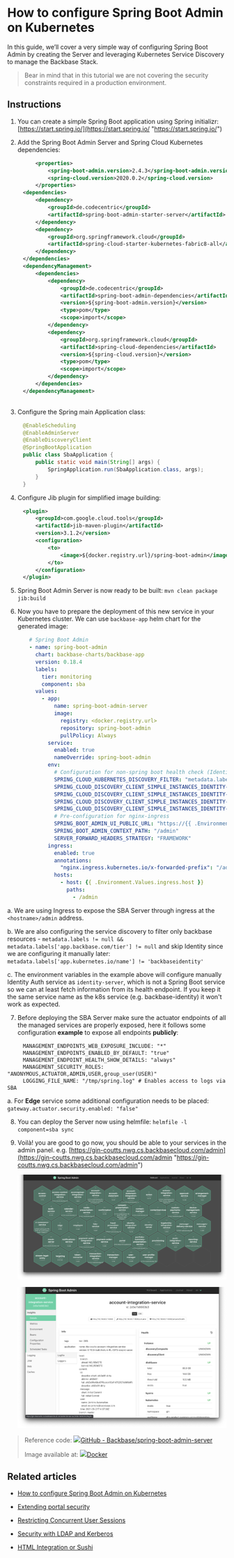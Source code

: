 # How to configure Spring Boot Admin on Kubernetes
In this guide, we’ll cover a very simple way of configuring Spring Boot Admin by creating the Server and leveraging Kubernetes Service Discovery to manage the Backbase Stack.

>Bear in mind that in this tutorial we are not covering the security constraints required in a production environment.

## Instructions

1.  You can create a simple Spring Boot application using Spring initializr: [https://start.spring.io/](https://start.spring.io/ "https://start.spring.io/")
    
2.  Add the Spring Boot Admin Server and Spring Cloud Kubernetes dependencies:
    
```xml
         <properties>
             <spring-boot-admin.version>2.4.3</spring-boot-admin.version>
             <spring-cloud.version>2020.0.2</spring-cloud.version>
         </properties>
     <dependencies>
         <dependency>
             <groupId>de.codecentric</groupId>
             <artifactId>spring-boot-admin-starter-server</artifactId>
         </dependency>
         <dependency>
             <groupId>org.springframework.cloud</groupId>
             <artifactId>spring-cloud-starter-kubernetes-fabric8-all</artifactId>
         </dependency>
     </dependencies>
     <dependencyManagement>
         <dependencies>
             <dependency>
                 <groupId>de.codecentric</groupId>
                 <artifactId>spring-boot-admin-dependencies</artifactId>
                 <version>${spring-boot-admin.version}</version>
                 <type>pom</type>
                 <scope>import</scope>
             </dependency>
             <dependency>
                 <groupId>org.springframework.cloud</groupId>
                 <artifactId>spring-cloud-dependencies</artifactId>
                 <version>${spring-cloud.version}</version>
                 <type>pom</type>
                 <scope>import</scope>
             </dependency>
         </dependencies>
     </dependencyManagement>
     
```
     
    
3.  Configure the Spring main Application class:
    
```java
     @EnableScheduling
     @EnableAdminServer
     @EnableDiscoveryClient
     @SpringBootApplication
     public class SbaApplication {
         public static void main(String[] args) {
             SpringApplication.run(SbaApplication.class, args);
         }
     }
```
    
4.   Configure Jib plugin for simplified image building:
    
```xml
     <plugin>
         <groupId>com.google.cloud.tools</groupId>
         <artifactId>jib-maven-plugin</artifactId>
         <version>3.1.2</version>
         <configuration>
             <to>
                 <image>${docker.registry.url}/spring-boot-admin</image>
             </to>
         </configuration>
     </plugin>
```
    
5.  Spring Boot Admin Server is now ready to be built: `mvn clean package jib:build`
    
6.  Now you have to prepare the deployment of this new service in your Kubernetes cluster. We can use `backbase-app` helm chart for the generated image:
    
```yaml
       # Spring Boot Admin
       - name: spring-boot-admin
         chart: backbase-charts/backbase-app
         version: 0.18.4
         labels:
           tier: monitoring
           component: sba
         values:
           - app:
               name: spring-boot-admin-server
               image:
                 registry: <docker.registry.url>
                 repository: spring-boot-admin
                 pullPolicy: Always
             service:
               enabled: true
               nameOverride: spring-boot-admin
             env:
               # Configuration for non-spring boot health check (Identity)
               SPRING_CLOUD_KUBERNETES_DISCOVERY_FILTER: "metadata.labels != null && metadata.labels['app.backbase.com/tier'] != null && metadata.labels['app.kubernetes.io/name'] != 'backbaseidentity'"
               SPRING_CLOUD_DISCOVERY_CLIENT_SIMPLE_INSTANCES_IDENTITY-SERVER_0_URI: http://backbase-identity:8080
               SPRING_CLOUD_DISCOVERY_CLIENT_SIMPLE_INSTANCES_IDENTITY-SERVER_0_METADATA_MANAGEMENT_CONTEXT-PATH: /auth/health
               SPRING_CLOUD_DISCOVERY_CLIENT_SIMPLE_INSTANCES_IDENTITY-SERVER_0_METADATA_HEALTH_PATH: live
               SPRING_CLOUD_DISCOVERY_CLIENT_SIMPLE_INSTANCES_IDENTITY-SERVER_0_METADATA_TAGS_TIER: Identity
               # Pre-configuration for nginx-ingress
               SPRING_BOOT_ADMIN_UI_PUBLIC_URL: "https://{{ .Environment.Values.ingress.host }}/admin"
               SPRING_BOOT_ADMIN_CONTEXT_PATH: "/admin"
               SERVER_FORWARD_HEADERS_STRATEGY: "FRAMEWORK"
             ingress:
               enabled: true
               annotations:
                 "nginx.ingress.kubernetes.io/x-forwarded-prefix": "/admin"
               hosts:
                 - host: {{ .Environment.Values.ingress.host }}
                   paths:
                     - /admin
```
    
a.  We are using Ingress to expose the SBA Server through ingress at the `<hostname>/admin` address.
    
b.  We are also configuring the service discovery to filter only backbase resources - `metadata.labels != null && metadata.labels['app.backbase.com/tier'] != null` and skip Identity since we are configuring it manually later: `metadata.labels['app.kubernetes.io/name'] != 'backbaseidentity'`
    
c.  The environment variables in the example above will configure manually Identity Auth service as `identity-server`, which is not a Spring Boot service so we can at least fetch information from its health endpoint. If you keep it the same service name as the k8s service (e.g. backbase-identity) it won't work as expected.
        
7.  Before deploying the SBA Server make sure the actuator endpoints of all the managed services are properly exposed, here it follows some configuration **example** to expose all endpoints **publicly**:
    
```text
     MANAGEMENT_ENDPOINTS_WEB_EXPOSURE_INCLUDE: "*"
     MANAGEMENT_ENDPOINTS_ENABLED_BY_DEFAULT: "true"
     MANAGEMENT_ENDPOINT_HEALTH_SHOW_DETAILS: "always"
     MANAGEMENT_SECURITY_ROLES: "ANONYMOUS,ACTUATOR,ADMIN,USER,group_user(USER)"
     LOGGING_FILE_NAME: "/tmp/spring.log" # Enables access to logs via SBA
```
    
a.  For **Edge** service some additional configuration needs to be placed: `gateway.actuator.security.enabled: "false"`
        
8.  You can deploy the Server now using helmfile: `helmfile -l component=sba sync`
    
9.  Voilà! you are good to go now, you should be able to your services in the admin panel. e.g. [https://gin-coutts.nwg.cs.backbasecloud.com/admin](https://gin-coutts.nwg.cs.backbasecloud.com/admin "https://gin-coutts.nwg.cs.backbasecloud.com/admin")
    
    ![](./how-to-configure-spring-boot-admin-on-kubernetes-0.png)
    
    ![](./how-to-configure-spring-boot-admin-on-kubernetes-1.png)
    

> Reference code: [![](./how-to-configure-spring-boot-admin-on-kubernetes-2.png)GitHub - Backbase/spring-boot-admin-server](https://github.com/Backbase/spring-boot-admin-server)
> 
> Image available at: [![](./how-to-configure-spring-boot-admin-on-kubernetes-3.png)Docker](https://hub.docker.com/r/backbasecs/spring-boot-admin-server)

## Related articles

  

*   [How to configure Spring Boot Admin on Kubernetes](/wiki/spaces/ES/pages/3114598666/How+to+configure+Spring+Boot+Admin+on+Kubernetes)
    
*   [Extending portal security](/wiki/spaces/ES/pages/282984805/Extending+portal+security)
    
*   [Restricting Concurrent User Sessions](/wiki/spaces/ES/pages/223739948/Restricting+Concurrent+User+Sessions)
    
*   [Security with LDAP and Kerberos](/wiki/spaces/ES/pages/285442406/Security+with+LDAP+and+Kerberos)
    
*   [HTML Integration or Sushi](/wiki/spaces/ES/pages/285442746/HTML+Integration+or+Sushi)